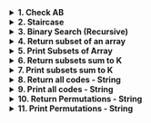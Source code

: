 <details> <summary><strong> 1. Check AB </strong></summary>

# 1. Check AB

    Suppose you have a string made up of only 'a' and 'b'.

    Write a recursive function that checks if the string was generated using the following rules:
        a. The string begins with an 'a'
        b. Each 'a' is followed by nothing or an 'a' or "bb"
        c. Each "bb" is followed by nothing or an 'a'

    If all the rules are followed by the given string, return true otherwise return false.

**Sample Input**

    abb

**Sample Output**

    true

<details> <summary><strong>Code</strong></summary>

    bool helper(char* input);

    bool checkAB(char input[])
    {
        if(*input!='a')
            return false;
        return helper(input);
    }

    bool helper(char *input)
    {
        if(input[0]==0)
            return true;

        bool rule_2 = input[0]=='a' && (input[1]==0 || (input[1]=='a') || (input[1]=='b' && input[2]=='b'));
        if(rule_2)
            return helper(input+1);

        bool rule_3 = (input[0]=='b' && input[1]=='b') && (input[2]==0 || input[2]=='a');
         if(rule_3)
            return helper(input+2);

        return false;
    }

</details>

---

</details>

<details> <summary><strong> 2. Staircase </strong></summary>

# 2. Staircase

    A child is running up a staircase with N steps, and can hop either 1 step, 2 steps or 3 steps at a time. Implement a method to count how many possible ways the child can run up to the stairs.
    You need to return number of possible ways W.

**Input Format**

    Line 1 : Integer N (No. of steps)

**Output Format**

    Line 1 : Integer W i.e. Number of possible ways

**Constraints**

    (1 <= N <= 30)

**Sample Input**

    4

**Sample Output**

    7

<details> <summary><strong>Code</strong></summary>

    int staircase(int n)
    {
        if(n<0)
            return 0; // no possible way to do this

        if(n==0)    // i.e we took a full step of length 1 or 2 or 3. Mark it as 'a' step.
            return 1;
        // taking no step is also a single operation. i.e don't move 0C0. This will not affect our ops in any way

        // we take a step of length 1 or 2 or 3, the remaining length's way's into 1 for each term
        // i.e
        // 1 f(n-1)
        // 2 f(n-2)
        // 3 f(n-3)
        // add them up = 1*f(n-1) + 1*f(n-2) + 1*f(n-3) = f(n-1) + f(n-2) + f(n-3)

        return staircase(n-1) + staircase(n-2) + staircase(n-3);
    }

    //  Resources
    //  https://www.youtube.com/watch?v=5o-kdjv7FD0
    //  https://www.dailycodingproblem.com/?ref=csdojo

</details>

---

</details>

<details> <summary><strong> 3. Binary Search (Recursive) </strong></summary>

# 3. Binary Search (Recursive)

    Given an integer sorted array (sorted in increasing order) and an element x, find the x in given array using binary search. Return the index of x.

    Return -1 if x is not present in the given array.
    Note : If given array size is even, take first mid.

**Input Format**

    Line 1 : Array size

    Line 2 : Array elements (separated by space)

    Line 3 : x (element to be searched)

**Sample Input**

    6
    2 3 4 5 6 8
    5

**Sample Output**

    3

<details> <summary><strong>Code</strong></summary>

    int helper(int* A, int start, int end, int &x)
    {
        if(start==end)
        {
            if(A[start]==x)
                return start;
            return -1;
        } // base case

        if( x== A[(start+end)/2])     // calculation
            return (start+end)/2;
        else if(x < A[(start+end)/2])
            return helper(A, start, (start+end)/2 - 1, x); // recursive 1
        return helper(A, 1+(start+end)/2, end, x);    // recursive
    }

    int binarySearch(int input[], int size, int element) {
        // Write your code here
        if(size==0)
            return -1;
        return helper(input, 0, size-1, element);
    }

</details>

---

</details>

<details> <summary><strong> 4. Return subset of an array </strong></summary>

# 4. Return subset of an array

    Given an integer array (of length n), find and return all the subsets of input array.

    Subsets are of length varying from 0 to n, that contain elements of the array. But the order of elements should remain same as in the input array.
    Note : The order of subsets are not important.

**Input Format**

    Line 1 : Size of array

    Line 2 : Array elements (separated by space)

**Sample Input**

    3
    15 20 12

**Sample Output**

    [] (this just represents an empty array, don't worry about the square brackets)
    12
    20
    20 12
    15
    15 12
    15 20
    15 20 12

<details> <summary><strong>Code</strong></summary>

    int subset(int input[], int n, int output[][20])
    {
        if (n == 0)
        {
            output[0][0] = 0; // length updated
            return 1;
        }

        int num = subset(input + 1, n - 1, output);

        // doing it in one go
        for (int i = 0; i < num; i++)
        {
            output[i + num][0] = output[i][0] + 1; // length updated
            output[i + num][1] = input[0];         // value prepended
            for (int j = 0; j < output[i][0]; j++)
            {
                output[i + num][j + 2] = output[i][j + 1];
            }
        }
        return 2 * num;
    }

</details>

---

</details>

<details> <summary><strong> 5. Print Subsets of Array </strong></summary>

# 5. Print Subsets of Array

    Given an integer array (of length n), find and print all the subsets of input array.

    Subsets are of length varying from 0 to n, that contain elements of the array. But the order of elements should remain same as in the input array.

    Note : The order of subsets are not important. Just print the subsets in different lines.

**Input Format**

    Line 1 : Integer n, Size of array
    Line 2 : Array elements (separated by space)

**Constraints**

    1 <= n <= 15

**Sample Input**

    3
    15 20 12

**Sample Output**

    [] (this just represents an empty array, don't worry about the square brackets)
    12
    20
    20 12
    15
    15 12
    15 20
    15 20 12

<details> <summary><strong>Code</strong></summary>

    void helper(int *input, int n, int *output, int onum);

    void printSubsetsOfArray(int input[], int size)
    {
        int *b = new int[20];
        if (size != 0)
            helper(input, size, 0, 0);
    }

    void helper(int *input, int n, int *output, int onum)
    {
        if (n == 0)
        {
            for (int i = 0; i < onum; i++)
                cout << output[i] << " ";
            cout << endl;
            delete[] output;
            return;
        }

        int *contrib = new int[onum + 1];
        // int *op2 = new int[onum];

        for (int i = 0; i < onum; i++)
            contrib[i] = output[i];

        contrib[onum] = input[0];

        helper(input + 1, n - 1, output, onum);
        helper(input + 1, n - 1, contrib, onum + 1);

        delete[] contrib;
    }

</details>

---

</details>

<details> <summary><strong> 6. Return subsets sum to K </strong></summary>

# 6. Return subsets sum to K

    Given an array A of size n and an integer K, return all subsets of A which sum to K.

    Subsets are of length varying from 0 to n, that contain elements of the array. But the order of elements should remain same as in the input array.

    Note : The order of subsets are not important.

**Input Format**

    Line 1 : Integer n, Size of input array
    Line 2 : Array elements separated by space
    Line 3 : K

**Constraints**

    1 <= n <= 20

**Sample Input**

    9
    5 12 3 17 1 18 15 3 17
    6

**Sample Output**

3 3
5 1

<details> <summary><strong>Code</strong></summary>

    /***
    You need to save all the subsets in the given 2D output array. And return the number of subsets(i.e. number of rows filled in output) from the given function.

    In ith row of output array, 1st column contains length of the ith subset. And from 1st column actual subset follows.
    For eg. Input : {1, 3, 4, 2} and K = 5, then output array should contain
    	{{2, 1, 4},	// Length of this subset is 2
    	{2, 3, 2}}	// Length of this subset is 2

    Don’t print the subsets, just save them in output.
    ***/

    int subsetSumToK(int input[], int n, int output[][50], int k) {
        // Write your code here

    }

</details>

---

</details>

<details> <summary><strong> 7. Print subsets sum to K </strong></summary>

# 7. Print subsets sum to K

    Given an array A and an integer K, print all subsets of A which sum to K.
    Subsets are of length varying from 0 to n, that contain elements of the array. But the order of elements should remain same as in the input array.

    Note : The order of subsets are not important. Just print them in different lines.

**Input Format**

    Line 1 : Size of input array
    Line 2 : Array elements separated by space
    Line 3 : K

**Constraints**

    1 <= n <= 20

**Sample Input**

    9
    5 12 3 17 1 18 15 3 17
    6

**Sample Output**

    3 3
    5 1

<details> <summary><strong>Code</strong></summary>

    void printSubsetSumToK(int input[], int size, int k)
    {
        // Write your code here
    }

</details>

---

</details>

<details> <summary><strong> 8. Return all codes - String </strong></summary>

# 8. Return all codes - String

    Assume that the value of a = 1, b = 2, c = 3, ... , z = 26. You are given a numeric string S. Write a program to return the list of all possible codes that can be generated from the given string.
    Note : The order of codes are not important. And input string does not contain 0s.

**Input Format**

    A numeric string

**Constraints**

    1 <= Length of String S <= 10

**Sample Input**

    1123

**Sample Output**

    aabc
    kbc
    alc
    aaw
    kw

<details> <summary><strong>Code</strong></summary>

    #include <string.h>
    using namespace std;

    int getCodes(string input, string output[10000]) {
        /*
        You are given the input text and output string array. Find all possible codes and store in the output string array. Don’t print the codes.
        Also, return the number of codes return to the output string. You do not need to print anything.
        */
    }

</details>

---

</details>

<details> <summary><strong> 9. Print all codes - String </strong></summary>

# 9. Print all codes - String

    Assume that the value of a = 1, b = 2, c = 3, ... , z = 26. You are given a numeric string S. Write a program to print the list of all possible codes that can be generated from the given string.

    Note : The order of codes are not important. Just print them in different lines.

**Input Format**

    A numeric string S

**Output Format**

    All possible codes in different lines

**Constraints**

    1 <= Length of String S <= 10

**Sample Input**

    1123

**Sample Output**

    aabc
    kbc
    alc
    aaw
    kw

<details> <summary><strong>Code</strong></summary>

    #include <string.h>
    using namespace std;

    void printAllPossibleCodes(string input)
    {
        /*
        Given the input as a string, print all its possible combinations. You do not need to return anything.
        */
    }

</details>

---

</details>

<details> <summary><strong> 10. Return Permutations - String </strong></summary>

# 10. Return Permutations - String

    Given a string S, find and return all the possible permutations of the input string.
    Note 1 : The order of permutations is not important.
    Note 2 : If original string contains duplicate characters, permutations will also be duplicates.

**Input Format**

    String S

**Sample Input**

    abc

**Sample Output**

    abc
    acb
    bac
    bca
    cab
    cba

<details> <summary><strong>Code</strong></summary>

    #include <string>
    using namespace std;

    int returnPermutations(string input, string output[])
    {
       	/* Don't write main() function.
    	 * Don't read input, it is passed as function argument.
    	 * Print output as specified in the question
    	*/
    }

</details>

---

</details>

<details> <summary><strong> 11. Print Permutations - String </strong></summary>

# 11. Print Permutations - String

    Given a string, find and print all the possible permutations of the input string.

    Note : The order of permutations are not important. Just print them in different lines.

**Sample Input**

    abc

**Sample Output**

    abc
    acb
    bac
    bca
    cab
    cba

<details> <summary><strong>Code</strong></summary>

    #include <iostream>
    #include <string>
    using namespace std;

    void helper(string output, string input);

    void printPermutations(string input)
    {
        if(input.size()==0)
            return;
        helper("", input);
    }

    void helper(string output, string input)
    {
        if(input.size()==0)
        {
            cout << output << endl;
            return;
        }

        int num = input.size();
        // just the shift function
        for(int i = 0; i < num; i++)
            helper(output + input[i], input.substr(0, i) + input.substr(i+1));

    }

    // in the second half of the call, we just do our move to front "move"

</details>

---

</details>
